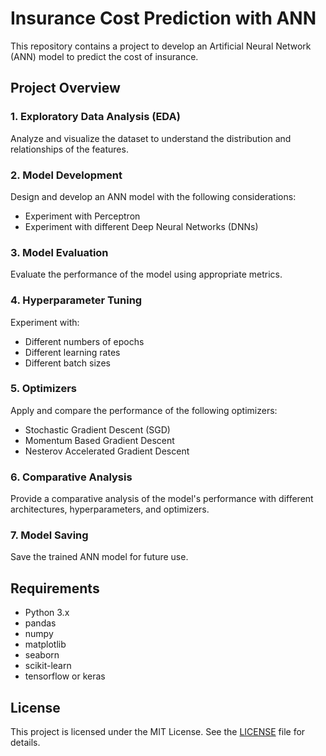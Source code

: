# Insurance Cost Prediction with ANN

This repository contains a project to develop an Artificial Neural Network (ANN) model to predict the cost of insurance.

## Project Overview

### 1. Exploratory Data Analysis (EDA)
Analyze and visualize the dataset to understand the distribution and relationships of the features.

### 2. Model Development
Design and develop an ANN model with the following considerations:
- Experiment with Perceptron
- Experiment with different Deep Neural Networks (DNNs)

### 3. Model Evaluation
Evaluate the performance of the model using appropriate metrics.

### 4. Hyperparameter Tuning
Experiment with:
- Different numbers of epochs
- Different learning rates
- Different batch sizes

### 5. Optimizers
Apply and compare the performance of the following optimizers:
- Stochastic Gradient Descent (SGD)
- Momentum Based Gradient Descent
- Nesterov Accelerated Gradient Descent

### 6. Comparative Analysis
Provide a comparative analysis of the model's performance with different architectures, hyperparameters, and optimizers.

### 7. Model Saving
Save the trained ANN model for future use.

## Requirements

- Python 3.x
- pandas
- numpy
- matplotlib
- seaborn
- scikit-learn
- tensorflow or keras

## License

This project is licensed under the MIT License. See the [LICENSE](LICENSE) file for details.

